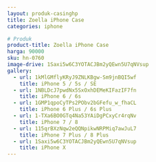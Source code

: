 ```yaml
---
layout: produk-casinghp
title: Zoella iPhone Case
categories: iphone

# Produk
product-title: Zoella iPhone Case
harga: 90000
sku: hn-0760
image-drive: 1Saxi5w6C3YOTACJBm2yQEwn5U7qNVsup
gallery:
  - url: 1kMlGMflyKRyJ9ZNLKBgw-Sm9jnBQI5wf
    title: iPhone 5 / 5s / SE
  - url: 1NBLDcJ7pwdNx5SxOxhDEMeKIFazIF7fn
    title: iPhone 6 / 6s
  - url: 1GMP1qpoCyTPs2PObv2bGFefu_w_fhaCL
    title: iPhone 6 Plus / 6s Plus
  - url: 1-TXa6BO0GTq4Na53YAiDgPCxyCr4rqNv
    title: iPhone 7 / 8
  - url: 115qrBXzNqw2eQQNpikwNRPMiq7awJuL7
    title: iPhone 7 Plus / 8 Plus
  - url: 1Saxi5w6C3YOTACJBm2yQEwn5U7qNVsup
    title: iPhone X
---
```

